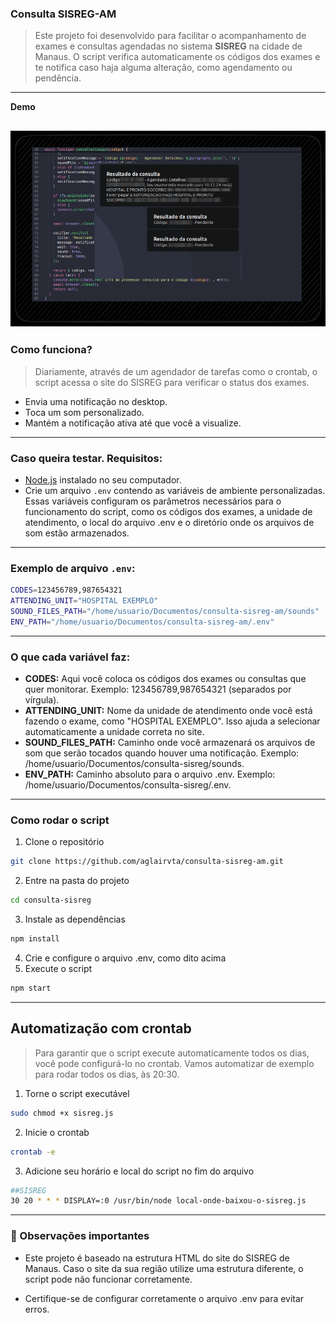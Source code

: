 ### Consulta SISREG-AM

> Este projeto foi desenvolvido para facilitar o acompanhamento de exames e consultas agendadas no sistema **SISREG** na cidade de Manaus. O script verifica automaticamente os códigos dos exames e te notifica caso haja alguma alteração, como agendamento ou pendência.
---
**Demo**

![Demonstração](./demo/demo.png)
---
### Como funciona?

> Diariamente, através de um agendador de tarefas como o crontab, o script acessa o site do SISREG para verificar o status dos exames.

- Envia uma notificação no desktop.
- Toca um som personalizado.
- Mantém a notificação ativa até que você a visualize.
---
### Caso queira testar. Requisitos:

- [Node.js](https://nodejs.org) instalado no seu computador.
- Crie um arquivo `.env` contendo as variáveis de ambiente personalizadas. Essas variáveis configuram os parâmetros necessários para o funcionamento do script, como os códigos dos exames, a unidade de atendimento, o local do arquivo .env e o diretório onde os arquivos de som estão armazenados.
---
### Exemplo de arquivo `.env`:

```bash
CODES=123456789,987654321
ATTENDING_UNIT="HOSPITAL EXEMPLO"
SOUND_FILES_PATH="/home/usuario/Documentos/consulta-sisreg-am/sounds"
ENV_PATH="/home/usuario/Documentos/consulta-sisreg-am/.env"
```
---
### O que cada variável faz:

- **CODES:** Aqui você coloca os códigos dos exames ou consultas que quer monitorar. Exemplo: 123456789,987654321 (separados por vírgula).
- **ATTENDING_UNIT:** Nome da unidade de atendimento onde você está fazendo o exame, como "HOSPITAL EXEMPLO". Isso ajuda a selecionar automaticamente a unidade correta no site.
- **SOUND_FILES_PATH:** Caminho onde você armazenará os arquivos de som que serão tocados quando houver uma notificação. Exemplo: /home/usuario/Documentos/consulta-sisreg/sounds.
- **ENV_PATH:** Caminho absoluto para o arquivo .env. Exemplo: /home/usuario/Documentos/consulta-sisreg/.env.
---
### Como rodar o script

1. Clone o repositório
```bash
git clone https://github.com/aglairvta/consulta-sisreg-am.git
```
2. Entre na pasta do projeto
```bash
cd consulta-sisreg
```
3. Instale as dependências
```bash
npm install
```
4. Crie e configure o arquivo .env, como dito acima
5. Execute o script
```bash
npm start
```
---
## Automatização com crontab

> Para garantir que o script execute automaticamente todos os dias, você pode configurá-lo no crontab. Vamos automatizar de exemplo para rodar todos os dias, às 20:30.

1. Torne o script executável
```bash
sudo chmod +x sisreg.js
```
2. Inicie o crontab
```bash
crontab -e
```
3. Adicione seu horário e local do script no fim do arquivo
```bash
##SISREG
30 20 * * * DISPLAY=:0 /usr/bin/node local-onde-baixou-o-sisreg.js
```
---
### 📌 Observações importantes
    
- Este projeto é baseado na estrutura HTML do site do SISREG de Manaus. Caso o site da sua região utilize uma estrutura diferente, o script pode não funcionar corretamente.

- Certifique-se de configurar corretamente o arquivo .env para evitar erros.
